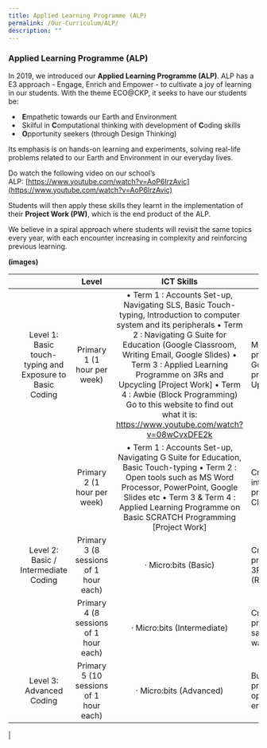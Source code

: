 ```yaml
---
title: Applied Learning Programme (ALP)
permalink: /Our-Curriculum/ALP/
description: ""
---
```

### Applied Learning Programme (ALP)

In 2019, we introduced our **Applied Learning Programme (ALP)**. ALP has a E3 approach - Engage, Enrich and Empower - to cultivate a joy of learning in our students. With the theme ECO@CKP, it seeks to have our students be:

*  **E**mpathetic towards our Earth and Environment
*  Skilful in **C**omputational thinking with development of **C**oding skills
*  **O**pportunity seekers (through Design Thinking)

Its emphasis is on hands-on learning and experiments, solving real-life problems related to our Earth and Environment in our everyday lives.

Do watch the following video on our school’s ALP: [https://www.youtube.com/watch?v=AoP6IrzAvic](https://www.youtube.com/watch?v=AoP6IrzAvic)

Students will then apply these skills they learnt in the implementation of their **Project Work (PW)**, which is the end product of the ALP.

We believe in a spiral approach where students will revisit the same topics every year, with each encounter increasing in complexity and reinforcing previous learning.

**(images)**

|  | | Level | ICT Skills |PW Product  |
|:---:|:---:|:---:|:---:|---|
|  | Level 1: Basic touch-typing and Exposure to Basic Coding | Primary 1 (1 hour per week) | • Term 1 : Accounts Set-up, Navigating SLS,        Basic Touch-typing, Introduction to                 computer system and its peripherals                      • Term 2 : Navigating G Suite for                          Education (Google Classroom,                             Writing Email, Google Slides)         • Term 3 : Applied Learning Programme on 3Rs      and Upcycling [Project Work]                                 • Term 4 : Awbie (Block Programming)           Go to this website to find out what it is:         https://www.youtube.com/watch?v=08wCvxDFE2k | Make a simple presentation using Google Slides to promote 3Rs and Upcycling. |
|  |  | Primary 2 (1 hour per week) | • Term 1 : Accounts Set-up, Navigating G               Suite for Education, Basic Touch-typing         • Term 2 : Open tools such as MS Word                  Processor, PowerPoint, Google Slides etc         • Term 3 & Term 4 : Applied Learning                  Programme on Basic SCRATCH                             Programming [Project Work] | Create a Scratch interactive animation to promote awareness of Climate Change |
|  | Level 2: Basic / Intermediate Coding | Primary 3 (8 sessions of 1 hour each) | ·       Micro:bits (Basic) | Create a micro:bit prototype to promote 3Rs (Reduce/Reuse/Recycle) |
|  |  | Primary 4 (8 sessions of 1 hour each) | ·       Micro:bits (Intermediate) | Create a micro:bit prototype related to saving electricity, saving water and promote 3Rs. |
|  | Level 3: Advanced Coding | Primary 5 (10 sessions of 1 hour each) | ·       Micro:bits (Advanced) | Build a micro:bit prototype to solve an open-ended environment problem |
|